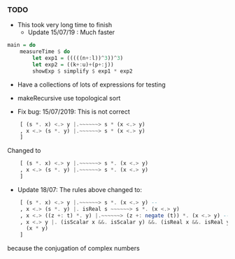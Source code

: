 ### TODO
- This took very long time to finish 
    - Update 15/07/19 : Much faster
```haskell
main = do
    measureTime $ do
        let exp1 = (((((n+:l))^3))^3)
        let exp2 = ((k+:u)+(p+:j))
        showExp $ simplify $ exp1 * exp2
```
- Have a collections of lots of expressions for testing 
- makeRecursive use topological sort

- Fix bug: 15/07/2019: This is not correct
```haskell
    [ (s *. x) <.> y |.~~~~~~> s * (x <.> y)
    , x <.> (s *. y) |.~~~~~~> s * (x <.> y)
    ]
```
Changed to 
```haskell
    [ (s *. x) <.> y |.~~~~~~> s *. (x <.> y)
    , x <.> (s *. y) |.~~~~~~> s *. (x <.> y)
    ]
```
- Update 18/07: The rules above changed to:
```haskell
    [ (s *. x) <.> y |.~~~~~~> s *. (x <.> y) --
    , x <.> (s *. y) |. isReal s ~~~~~~> s *. (x <.> y)
    , x <.> ((z +: t) *. y) |.~~~~~~> (z +: negate (t)) *. (x <.> y) -- Conjugate if the scalar is complex
    , x <.> y |. (isScalar x &&. isScalar y) &&. (isReal x &&. isReal y) ~~~~~~>
      (x * y)
    ]
```
because the conjugation of complex numbers

